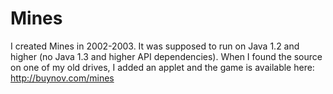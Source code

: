 Mines
=====

I created Mines in 2002-2003. It was supposed to run on Java 1.2 and higher (no Java 1.3 and higher API dependencies).
When I found the source on one of my old drives, I added an applet and the game is available here: http://buynov.com/mines
